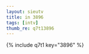 ```yaml
--- 
layout: sieutv
title: in 3896
tags: [intv]
thumb_re: q7t13896
---
```

{% include q7t1 key="3896" %} 

